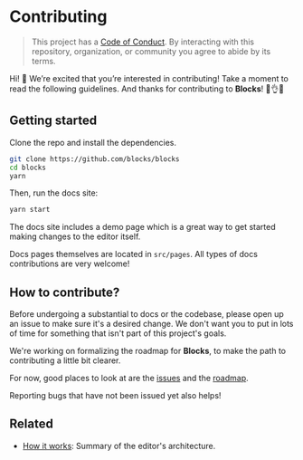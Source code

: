 # Contributing

> This project has a [Code of Conduct](./code-of-conduct.md).
> By interacting with this repository, organization, or community you agree to
> abide by its terms.

Hi!  👋
We’re excited that you’re interested in contributing!
Take a moment to read the following guidelines.
And thanks for contributing to **Blocks**!  👏👌✨

## Getting started

Clone the repo and install the dependencies.

```sh
git clone https://github.com/blocks/blocks
cd blocks
yarn
```

Then, run the docs site:

```sh
yarn start
```

The docs site includes a demo page which is a great way to get
started making changes to the editor itself.

Docs pages themselves are located in `src/pages`. All types of
docs contributions are very welcome!

## How to contribute?

Before undergoing a substantial to docs or the codebase, please
open up an issue to make sure it's a desired change. We don't want
you to put in lots of time for something that isn't part of this
project's goals.

We're working on formalizing the roadmap for **Blocks**, to make 
the path to contributing a little bit clearer. 

For now, good places to look at are the
[issues](https://github.com/blocks/blocks/issues) and the 
[roadmap](https://github.com/orgs/blocks/projects/1). 

Reporting bugs that have not been issued yet also helps!

## Related

- [How it works](https://blocks-ui.com/docs/advanced/how-it-works/): Summary of the editor's architecture.

